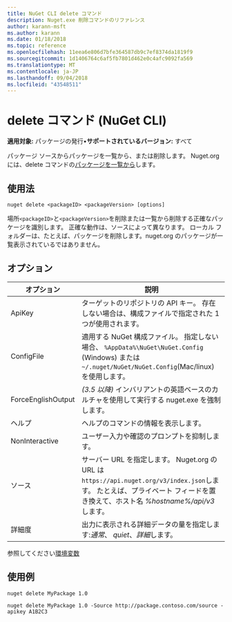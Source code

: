 ```yaml
---
title: NuGet CLI delete コマンド
description: Nuget.exe 削除コマンドのリファレンス
author: karann-msft
ms.author: karann
ms.date: 01/18/2018
ms.topic: reference
ms.openlocfilehash: 11eea6e806d7bfe364587db9c7ef8374da1819f9
ms.sourcegitcommit: 1d1406764c6af5fb7801d462e0c4afc9092fa569
ms.translationtype: MT
ms.contentlocale: ja-JP
ms.lasthandoff: 09/04/2018
ms.locfileid: "43548511"
---
```

# <a name="delete-command-nuget-cli"></a>delete コマンド (NuGet CLI)

**適用対象:** パッケージの発行&bullet;**サポートされているバージョン:** すべて

パッケージ ソースからパッケージを一覧から、または削除します。 Nuget.org には、delete コマンドの[パッケージを一覧から](../policies/deleting-packages.md)します。

## <a name="usage"></a>使用法

```cli
nuget delete <packageID> <packageVersion> [options]
```

場所`<packageID>`と`<packageVersion>`を削除または一覧から削除する正確なパッケージを識別します。 正確な動作は、ソースによって異なります。 ローカル フォルダーは、たとえば、パッケージを削除します。nuget.org のパッケージが一覧表示されているではありません。

## <a name="options"></a>オプション

| オプション | 説明 |
| --- | --- |
| ApiKey | ターゲットのリポジトリの API キー。 存在しない場合は、構成ファイルで指定された 1 つが使用されます。 |
| ConfigFile | 適用する NuGet 構成ファイル。 指定しない場合、 `%AppData%\NuGet\NuGet.Config` (Windows) または`~/.nuget/NuGet/NuGet.Config`(Mac/linux) を使用します。|
| ForceEnglishOutput | *(3.5 以降)* インバリアントの英語ベースのカルチャを使用して実行する nuget.exe を強制します。 |
| ヘルプ | ヘルプのコマンドの情報を表示します。 |
| NonInteractive | ユーザー入力や確認のプロンプトを抑制します。 |
| ソース | サーバー URL を指定します。 Nuget.org の URL は`https://api.nuget.org/v3/index.json`します。 たとえば、プライベート フィードを置き換えて、ホスト名 *%hostname%/api/v3*します。 |
| 詳細度 | 出力に表示される詳細データの量を指定します:*通常*、 *quiet*、*詳細*します。 |

参照してください[環境変数](cli-ref-environment-variables.md)

## <a name="examples"></a>使用例

```cli
nuget delete MyPackage 1.0

nuget delete MyPackage 1.0 -Source http://package.contoso.com/source -apikey A1B2C3
```

